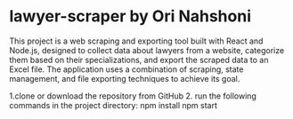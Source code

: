 # lawyer-scraper by Ori Nahshoni
This project is a web scraping and exporting tool built with React and Node.js, designed to collect data about lawyers from a website, categorize them based on their specializations, and export the scraped data to an Excel file. The application uses a combination of scraping, state management, and file exporting techniques to achieve its goal.

1.clone or download the repository from GitHub
2. run the following commands in the project directory:
npm install
npm start
